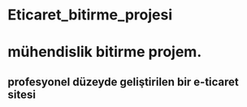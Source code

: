 # Eticaret_bitirme_projesi
# mühendislik bitirme projem.
## profesyonel düzeyde geliştirilen bir e-ticaret sitesi
